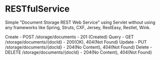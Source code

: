 RESTfulService
==============
Simple "Document Storage REST Web Service" using Servlet without using any frameworks like Spring, Struts, CXF, Jersey, RestEasy, Restlet, Wink.


Create - POST /storage/documents - 201 (Created)
Query - GET /storage/documents/{docId} - 200(OK), 404(Not Found)
Update - PUT /storage/documents/{docId} - 204(No Content), 404(Not Found)
Delete - DELETE /storage/documents/{docId} - 204(No Content), 404(Not Found)

